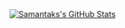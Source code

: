 <div>   
<a href="https://awesome-github-stats.azurewebsites.net/index.html??cardType=level&theme=onedark&preferLogin=false"><img alt="Samantaks's GitHub Stats" src="https://awesome-github-stats.azurewebsites.net/user-stats/Samantaks?cardType=level&theme=onedark&preferLogin=false" /></a>
</div>
